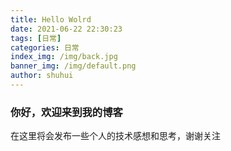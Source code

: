 ```yaml
---
title: Hello Wolrd
date: 2021-06-22 22:30:23
tags: [日常]
categories: 日常
index_img: /img/back.jpg
banner_img: /img/default.png
author: shuhui
---
```

### 你好，欢迎来到我的博客
在这里将会发布一些个人的技术感想和思考，谢谢关注